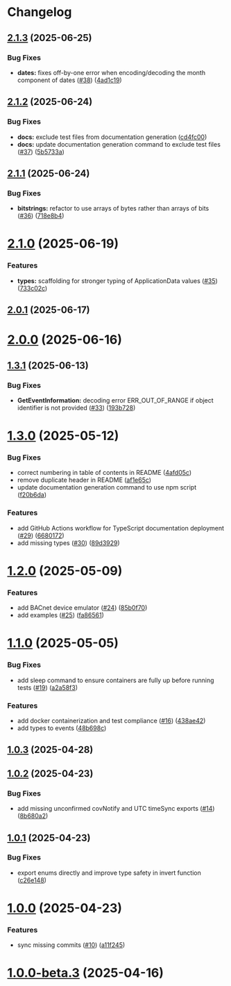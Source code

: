 # Changelog

## [2.1.3](https://github.com/bacnet-js/client/compare/v2.1.2...v2.1.3) (2025-06-25)


### Bug Fixes

* **dates:** fixes off-by-one error when encoding/decoding the month component of dates ([#38](https://github.com/bacnet-js/client/issues/38)) ([4ad1c19](https://github.com/bacnet-js/client/commit/4ad1c1996654dc39425e9838a80ccd1727e27b94))

## [2.1.2](https://github.com/bacnet-js/client/compare/v2.1.1...v2.1.2) (2025-06-24)


### Bug Fixes

* **docs:** exclude test files from documentation generation ([cd4fc00](https://github.com/bacnet-js/client/commit/cd4fc005114ae4de62d599f52a9f7f4ea74b85ba))
* **docs:** update documentation generation command to exclude test files ([#37](https://github.com/bacnet-js/client/issues/37)) ([5b5733a](https://github.com/bacnet-js/client/commit/5b5733ae7fe3002135408571eb36662e3b81c94e))

## [2.1.1](https://github.com/bacnet-js/client/compare/v2.1.0...v2.1.1) (2025-06-24)


### Bug Fixes

* **bitstrings:** refactor to use arrays of bytes rather than arrays of bits ([#36](https://github.com/bacnet-js/client/issues/36)) ([718e8b4](https://github.com/bacnet-js/client/commit/718e8b4dd93fc32c9a996109436a545078ec22e5))

# [2.1.0](https://github.com/bacnet-js/client/compare/v2.0.1...v2.1.0) (2025-06-19)


### Features

* **types:** scaffolding for stronger typing of ApplicationData values ([#35](https://github.com/bacnet-js/client/issues/35)) ([733c02c](https://github.com/bacnet-js/client/commit/733c02c7eea8c1a4b97dcce2557fb56ced873fbc))

## [2.0.1](https://github.com/bacnet-js/client/compare/v2.0.0...v2.0.1) (2025-06-17)

# [2.0.0](https://github.com/bacnet-js/client/compare/v1.3.1...v2.0.0) (2025-06-16)

## [1.3.1](https://github.com/bacnet-js/client/compare/v1.3.0...v1.3.1) (2025-06-13)


### Bug Fixes

* **GetEventInformation:** decoding error ERR_OUT_OF_RANGE if object identifier is not provided ([#33](https://github.com/bacnet-js/client/issues/33)) ([193b728](https://github.com/bacnet-js/client/commit/193b7283a0228ee1591a9dcdba51b9bea15e4b64))

# [1.3.0](https://github.com/bacnet-js/client/compare/v1.2.0...v1.3.0) (2025-05-12)


### Bug Fixes

* correct numbering in table of contents in README ([4afd05c](https://github.com/bacnet-js/client/commit/4afd05caf2d1b5e8825b06bee67ae8fa0a5f1f34))
* remove duplicate header in README ([af1e65c](https://github.com/bacnet-js/client/commit/af1e65c3798346734685688c2352a77590bc39e6))
* update documentation generation command to use npm script ([f20b6da](https://github.com/bacnet-js/client/commit/f20b6da891665c9a7afd919e2422702aa4badfd9))


### Features

* add GitHub Actions workflow for TypeScript documentation deployment ([#29](https://github.com/bacnet-js/client/issues/29)) ([6680172](https://github.com/bacnet-js/client/commit/6680172006264d9a2d8e535210b9c8ffbff5fd07))
* add missing types ([#30](https://github.com/bacnet-js/client/issues/30)) ([89d3929](https://github.com/bacnet-js/client/commit/89d392917d14b9fa5c8a7556d64f61f2a3da0202))

# [1.2.0](https://github.com/bacnet-js/client/compare/v1.1.0...v1.2.0) (2025-05-09)


### Features

* add BACnet device emulator ([#24](https://github.com/bacnet-js/client/issues/24)) ([85b0f70](https://github.com/bacnet-js/client/commit/85b0f701e016752f4897030aded36ec35a40aee2))
* add examples ([#25](https://github.com/bacnet-js/client/issues/25)) ([fa86561](https://github.com/bacnet-js/client/commit/fa8656194f381736fb918f6ef0036f97232046fe))

# [1.1.0](https://github.com/bacnet-js/client/compare/v1.0.3...v1.1.0) (2025-05-05)


### Bug Fixes

* add sleep command to ensure containers are fully up before running tests ([#19](https://github.com/bacnet-js/client/issues/19)) ([a2a58f3](https://github.com/bacnet-js/client/commit/a2a58f379eb05fe5f89e0548fba0f3d627fdf095))


### Features

* add docker containerization and test compliance ([#16](https://github.com/bacnet-js/client/issues/16)) ([438ae42](https://github.com/bacnet-js/client/commit/438ae42d868406451c9237dfa07a4bec7da7f025))
* add types to events ([48b698c](https://github.com/bacnet-js/client/commit/48b698c62b2ddd02c07640a91b39fb3a72a47eaa))

## [1.0.3](https://github.com/bacnet-js/client/compare/v1.0.2...v1.0.3) (2025-04-28)

## [1.0.2](https://github.com/bacnet-js/client/compare/v1.0.1...v1.0.2) (2025-04-23)


### Bug Fixes

* add missing unconfirmed covNotify and UTC timeSync exports ([#14](https://github.com/bacnet-js/client/issues/14)) ([8b680a2](https://github.com/bacnet-js/client/commit/8b680a2a5da4e2aa842208ca337b973e1ddb997f))

## [1.0.1](https://github.com/bacnet-js/client/compare/v1.0.0...v1.0.1) (2025-04-23)


### Bug Fixes

* export enums directly and improve type safety in invert function ([c26e148](https://github.com/bacnet-js/client/commit/c26e148b94035f388d4dc1bcf33f1beb5229c603))

# [1.0.0](https://github.com/bacnet-js/client/compare/v1.0.0-beta.3...v1.0.0) (2025-04-23)


### Features

* sync missing commits ([#10](https://github.com/bacnet-js/client/issues/10)) ([a11f245](https://github.com/bacnet-js/client/commit/a11f245435ae4dbb1e730491b40037eb0d9b7ccd))

# [1.0.0-beta.3](https://github.com/bacnet-js/client/compare/v1.0.0-beta.2...v1.0.0-beta.3) (2025-04-16)
